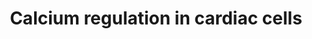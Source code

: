 ---
annotations:
- id: PW:0001140
  parent: regulatory pathway
  type: Pathway Ontology
  value: calcium/calcium-mediated signaling pathway
- id: CL:0000746
  parent: native cell
  type: Cell Type Ontology
  value: cardiac muscle cell
- id: DOID:1287
  parent: cardiovascular system disease
  type: Disease Ontology
  value: cardiovascular system disease
authors:
- Nsalomonis
- MaintBot
- J.Fong
- N.Cotte
- Thomas
- Khanspers
- Christine Chichester
- Egonw
- Siangyun.ang
- Mkutmon
- Eweitz
citedin:
- link: 10.1038/s41598-023-35951-6
  title: Transcriptional analysis reveals that the intracellular lipid accumulation
    impairs gene expression profiles involved in insulin response-associated cardiac
    functionality (2023)
communities: []
description: 'Calcium is a common signaling mechanism, as once it enters the cytoplasm
  it exerts allosteric regulatory affects on many enzymes and proteins. Calcium can
  act in signal transduction after influx resulting from activation of ion channels
  or as a second messenger caused by indirect signal transduction pathways such as
  G protein-coupled receptors. Movement of calcium ions from the extracellular compartment
  to the intracellular compartment alters membrane depolarisation. This is seen in
  the heart, during the plateau phase of ventricular contraction. In this example,
  calcium acts to maintain depolarisation of the heart.  Source: [Wikipedia](https://en.wikipedia.org/wiki/Calcium_signaling)'
last-edited: 2025-02-27
ndex: null
organisms:
- Mus musculus
redirect_from:
- /index.php/Pathway:WP553
- /instance/WP553
- /instance/WP553_r136914
revision: r136914
schema-jsonld:
- '@context': https://schema.org/
  '@id': https://wikipathways.github.io/pathways/WP553.html
  '@type': Dataset
  creator:
    '@type': Organization
    name: WikiPathways
  description: 'Calcium is a common signaling mechanism, as once it enters the cytoplasm
    it exerts allosteric regulatory affects on many enzymes and proteins. Calcium
    can act in signal transduction after influx resulting from activation of ion channels
    or as a second messenger caused by indirect signal transduction pathways such
    as G protein-coupled receptors. Movement of calcium ions from the extracellular
    compartment to the intracellular compartment alters membrane depolarisation. This
    is seen in the heart, during the plateau phase of ventricular contraction. In
    this example, calcium acts to maintain depolarisation of the heart.  Source: [Wikipedia](https://en.wikipedia.org/wiki/Calcium_signaling)'
  keywords:
  - ADP
  - ATP
  - Acetylcholine
  - Adcy1
  - Adcy2
  - Adcy3
  - Adcy4
  - Adcy5
  - Adcy6
  - Adcy7
  - Adcy8
  - Adcy9
  - Adra1a
  - Adra1b
  - Adra1d
  - Adrb1
  - Adrb2
  - Adrb3
  - Anxa6
  - Arrb1
  - Arrb2
  - Atp1a4
  - Atp1b1
  - Atp1b2
  - Atp1b3
  - Atp2a2
  - Atp2a3
  - Atp2b1
  - Atp2b2
  - Atp2b3
  - Ca2+
  - Cacna1a
  - Cacna1b
  - Cacna1c
  - Cacna1d
  - Cacna1e
  - Cacna1s
  - Cacnb1
  - Cacnb3
  - Calm3
  - Calr
  - Camk1
  - Camk2a
  - Camk2b
  - Camk2d
  - Camk2g
  - Camk4
  - Casq1
  - Casq2
  - Chrm1
  - Chrm2
  - Chrm3
  - Chrm4
  - Chrm5
  - Epinephrine
  - Fkbp1a
  - Fxyd2
  - Gja1
  - Gja3
  - Gja4
  - Gja5
  - Gja8
  - Gjb1
  - Gjb2
  - Gjb3
  - Gjb4
  - Gjb5
  - Gjb6
  - Gjc1
  - Gjc2
  - Gjd2
  - Gna11
  - Gnai1
  - Gnai2
  - Gnai3
  - Gnao1
  - Gnaq
  - Gnas
  - Gnaz
  - Gnb1
  - Gnb2
  - Gnb3
  - Gnb4
  - Gnb5
  - Gng11
  - Gng12
  - Gng13
  - Gng2
  - Gng3
  - Gng4
  - Gng5
  - Gng7
  - Gng8
  - Gngt1
  - Grk4
  - Grk5
  - Grk6
  - IP3
  - IP4
  - Itpr1
  - Itpr2
  - Itpr3
  - K+
  - Kcnb1
  - Kcnj3
  - Kcnj5
  - Na+
  - PIP2
  - Pi
  - Pkia
  - Pkib
  - Pkig
  - Plcb3
  - Pln
  - Prkacb
  - Prkar1a
  - Prkar1b
  - Prkar2a
  - Prkar2b
  - Prkca
  - Prkcb
  - Prkcd
  - Prkce
  - Prkcg
  - Prkch
  - Prkcq
  - Prkcz
  - Prkd1
  - Rgs1
  - Rgs10
  - Rgs11
  - Rgs14
  - Rgs16
  - Rgs17
  - Rgs18
  - Rgs19
  - Rgs2
  - Rgs20
  - Rgs3
  - Rgs4
  - Rgs5
  - Rgs6
  - Rgs7
  - Rgs9
  - Ryr1
  - Ryr2
  - Ryr3
  - Sfn
  - Slc8a1
  - Slc8a3
  - Ywhab
  - Ywhae
  - Ywhag
  - Ywhah
  - Ywhaq
  - Ywhaz
  - cAMP
  license: CC0
  name: Calcium regulation in cardiac cells
seo: CreativeWork
title: Calcium regulation in cardiac cells
wpid: WP553
---
